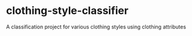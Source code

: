 # clothing-style-classifier
A classification project for various clothing styles using clothing attributes